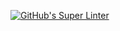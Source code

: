 [![GitHub's Super Linter](https://github.com/ICS2O-Programming-Kaitlin-G/Unit1-04-HTML-CSS/workflows/GitHub's%20Super%20Linter/badge.svg)](https://github.com/ICS2O-Programming-Kaitlin-G/Unit1-04-HTML-CSS/actions)
